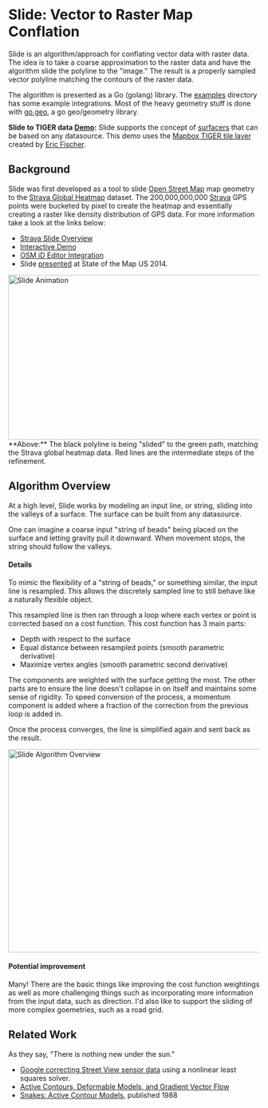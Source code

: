 Slide: Vector to Raster Map Conflation
======================================

Slide is an algorithm/approach for conflating vector data with raster data. 
The idea is to take a coarse approximation to the raster data and have the algorithm slide the polyline to the "image."
The result is a properly sampled vector polyline matching the contours of the raster data.

The algorithm is presented as a Go (golang) library. The [examples](examples) directory has some example integrations.
Most of the heavy geometry stuff is done with [go.geo](https://github.com/paulmach/go.geo), a go geo/geometry library.

**Slide to TIGER data [Demo](http://paulmach.github.io/slide):**
Slide supports the concept of [surfacers](surfacers) that can be based on any datasource.
This demo uses the [Mapbox TIGER tile layer](https://www.mapbox.com/blog/openstreetmap-tiger/) 
created by [Eric Fischer](https://github.com/ericfischer).

Background
----------

Slide was first developed as a tool to slide [Open Street Map](http://www.openstreetmap.org/) map geometry to the 
[Strava Global Heatmap](http://labs.strava.com/heatmap) dataset.
The 200,000,000,000 [Strava](http://strava.com) GPS points were bucketed by pixel to create the heatmap and essentially
creating a raster like density distribution of GPS data. For more information take a look at the links below:

* [Strava Slide Overview](http://labs.strava.com/slide)
* [Interactive Demo](http://labs.strava.com/slide/demo.html)
* [OSM iD Editor Integration](http://strava.github.io/iD/#background=Bing&map=16.97/-122.54464/38.05472)
* Slide [presented](http://stateofthemap.us/session/slide/) at State of the Map US 2014.

<img src="http://i.imgur.com/rbi2kDz.gif" width="728" height="330" alt="Slide Animation" style="float: right" />
<br />
**Above:**
The black polyline is being "slided" to the green path, matching the Strava global heatmap data.
Red lines are the intermediate steps of the refinement.

Algorithm Overview
------------------

At a high level, Slide works by modeling an input line, or string, sliding into the valleys of a surface. 
The surface can be built from any datasource.

One can imagine a coarse input "string of beads" being placed on the surface and letting gravity pull it downward.
When movement stops, the string should follow the valleys.

#### Details

To mimic the flexibility of a "string of beads," or something similar, the input line is resampled.
This allows the discretely sampled line to still behave like a naturally flexible object.

This resampled line is then ran through a loop where each vertex or point is corrected based on a cost function.
This cost function has 3 main parts:

* Depth with respect to the surface
* Equal distance between resampled points (smooth parametric derivative)
* Maximize vertex angles (smooth parametric second derivative)

The components are weighted with the surface getting the most. The other parts are to ensure the line doesn't
collapse in on itself and maintains some sense of rigidity.
To speed conversion of the process, a momentum component is added where
a fraction of the correction from the previous loop is added in.

Once the process converges, the line is simplified again and sent back as the result.

<img src="http://i.imgur.com/WCjdlsc.png" width="728" height="407" alt="Slide Algorithm Overview" />

#### Potential improvement

Many! There are the basic things like improving the cost function weightings 
as well as more challenging things such as incorporating more information from the input data, such as direction.
I'd also like to support the sliding of more complex goemetries, such as a road grid.

Related Work
------------

As they say, "There is nothing new under the sun."

* [Google correcting Street View sensor data](http://google-opensource.blogspot.com/2012/05/introducing-ceres-solver-nonlinear.html)
	using a nonlinear least squares solver.
* [Active Contours, Deformable Models, and Gradient Vector Flow](http://www.iacl.ece.jhu.edu/static/gvf/)
* [Snakes: Active Contour Models](http://www.cs.ucla.edu/~dt/papers/ijcv88/ijcv88.pdf), published 1988
